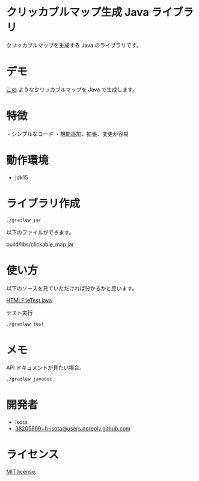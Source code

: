 # クリッカブルマップ生成 Java ライブラリ

クリッカブルマップを生成する Java のライブラリです。

# デモ

[この](test/HTMLFileTest_save.html) ようなクリッカブルマップを
Java で生成します。
 
# 特徴
 
・シンプルなコード
・機能追加、拡張、変更が容易
 
# 動作環境

* jdk15

# ライブラリ作成
 
```bash
./gradlew jar
```

以下のファイルができます。

build/libs/clickable_map.jar

# 使い方

以下のソースを見ていただければ分かるかと思います。

[HTMLFileTest.java](src/test/java/isota/test/HTMLFileTest.java)

テスト実行

```bash
./gradlew test
```


# メモ
 
API ドキュメントが見たい場合。
```bash
./gradlew javadoc
```

# 開発者
 
* isota
* 38205899+h-isota@users.noreply.github.com
 
# ライセンス

[MIT license](LICENSE).
